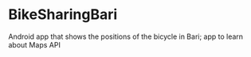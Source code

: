 # BikeSharingBari
Android app that shows the positions of the bicycle in Bari; app to learn about Maps API
